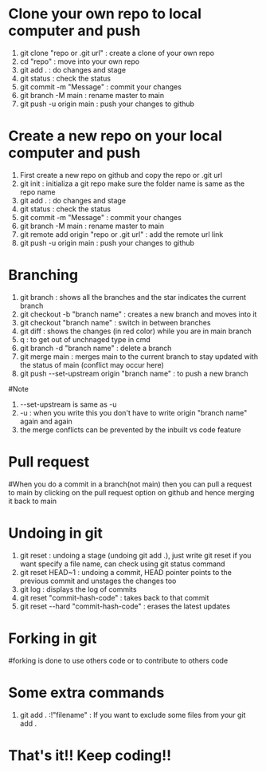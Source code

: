 # Clone your own repo to local computer and push 
1) git clone "repo or .git url" : create a clone of your own repo
2) cd "repo" : move into your own repo
3) git add . : do changes and stage
4) git status : check the status
5) git commit -m "Message" : commit your changes
6) git branch -M main : rename master to main
7) git push -u origin main : push your changes to github

# Create a new repo on your local computer and push
1) First create a new repo on github and copy the repo or .git url
2) git init : initializa a git repo make sure the folder name is same as the repo name
3) git add . : do changes and stage
4) git status : check the status
5) git commit -m "Message" : commit your changes
6) git branch -M main : rename master to main
7) git remote add origin "repo or .git url" : add the remote url link
8) git push -u origin main : push your changes to github

# Branching
1) git branch : shows all the branches and the star indicates the current branch
2) git checkout -b "branch name" : creates a new branch and moves into it
3) git checkout "branch name" : switch in between branches
4) git diff : shows the changes (in red color) while you are in main branch
5) q : to get out of unchnaged type in cmd
6) git branch -d "branch name" : delete a branch
7) git merge main : merges main to the current branch to stay updated with the status of main (conflict may occur here)
8) git push --set-upstream origin "branch name" : to push a new branch

#Note
1) --set-upstream is same as -u
2) -u : when you write this you don't have to write origin "branch name" again and again
3) the merge conflicts can be prevented by the inbuilt vs code feature

# Pull request 
#When you do a commit in a branch(not main) then you can pull a request to main by clicking on the pull request option on github and hence merging it back to main

# Undoing in git

1) git reset : undoing a stage (undoing git add .), just write git reset if you want specify a file name, can check using git status command
2) git reset HEAD~1 : undoing a commit, HEAD pointer points to the previous commit and unstages the changes too
3) git log : displays the log of commits
4) git reset "commit-hash-code" : takes back to that commit
5) git reset --hard "commit-hash-code" : erases the latest updates

# Forking in git
#forking is done to use others code or to contribute to others code

# Some extra commands 

1) git add . :!"filename" : If you want to exclude some files from your git add .

# That's it!! Keep coding!!